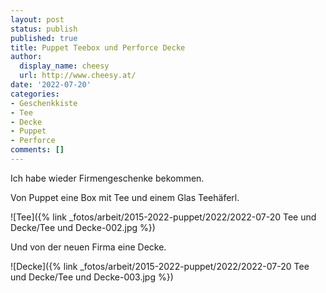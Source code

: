 ```yaml
---
layout: post
status: publish
published: true
title: Puppet Teebox und Perforce Decke
author:
  display_name: cheesy
  url: http://www.cheesy.at/
date: '2022-07-20'
categories:
- Geschenkkiste
- Tee
- Decke
- Puppet
- Perforce
comments: []
---
```

Ich habe wieder Firmengeschenke bekommen.

Von Puppet eine Box mit Tee und einem Glas Teehäferl.

![Tee]({% link _fotos/arbeit/2015-2022-puppet/2022/2022-07-20 Tee und Decke/Tee und Decke-002.jpg %})

Und von der neuen Firma eine Decke.

![Decke]({% link _fotos/arbeit/2015-2022-puppet/2022/2022-07-20 Tee und Decke/Tee und Decke-003.jpg %})
